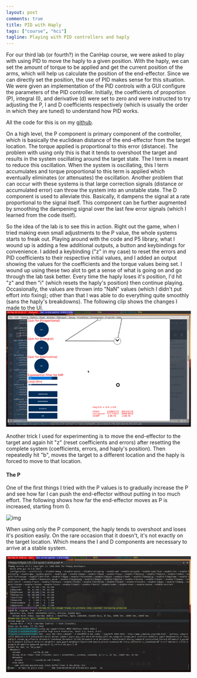 ```yaml
---
layout: post
comments: true
title: PID with Haply
tags: ["course", "hci"]
tagline: Playing with PID controllers and haply
---
```


For our third lab (or fourth?) in the CanHap course, we were asked to play with using PID to move the haply to a given position. With the haply, we can set the amount of torque to be applied and get the current position of the arms, which will help us calculate the position of the end-effector. Since we can directly set the position, the use of PID makes sense for this situation. We were given an implementation of the PID controls with a GUI configure the parameters of the PID controller. Initially, the coefficients of proportion (P), integral (I), and derivative (d) were set to zero and were instructed to try adjusting the P, I and D coefficients respectively (which is usually the order in which they are tuned) to understand how PID works.

All the code for this is on my [github](https://github.com/ahmed-shariff/CanHap501_Lab_4.git).

On a high level, the P component is primary component of the controller, which is basically the euclidean distance of the end-effector from the target location. The torque applied is proportional to this error (distance). The problem with using only this is that it tends to overshoot the target and results in the system oscillating around the target state. The I term is meant to reduce this oscillation. When the system is oscillating, this I term accumulates and torque proportional to this term is applied which eventually eliminates (or attenuates) the oscillation. Another problem that can occur with these systems is that large correction signals (distance or accumulated error) can throw the system into an unstable state. The D component is used to alleviate this. Basically, it dampens the signal at a rate proportional to the signal itself. This component can be further augmented by smoothing the dampening signal over the last few error signals (which I learned from the code itself).


So the idea of the lab is to see this in action. Right out the game, when I tried making even small adjustments to the P value, the whole systems starts to freak out. Playing around with the code and P5 library, what I wound up is adding a few additional outputs, a button and keybindings for convenience. I added a keybinding ("z" in my case) to reset the errors and PID coefficients to their respective initial values, and I added an output showing the values for the coefficients and the torque values being set. I wound up using these two alot to get a sense of what is going on and go through the lab task better. Every time the haply loses it's position, I'd hit "z" and then "i" (which resets the haply's position) then continue playing. Occasionally, the values are thrown into "NaN" values (which  I didn't put effort into fixing); other than that I was able to do everything quite smoothly (sans the haply's breakdowns). The following clip shows the changes I made to the UI.
![img](/public/assets/2021-02-26/01_visualize_value.gif)

Another trick I used for experimenting is to move the end-effector to the target and again hit "z" (reset coefficients and errors) after resetting the complete system (coefficients, errors, and haply's position). Then repeatedly hit "b", moves the target to a different location and the haply is forced to move to that location.

#### The P
One of the first things I tried with the P values is to gradually increase the P and see how far I can push the end-effector without putting in too much effort. The following shows how far the end-effector moves as P is increased, starting from 0.

![img](/public/assets/2021-02-26/02_p.gif)

When using only the P component, the haply tends to overshoot and loses it's position easily. On the rare occasion that it doesn't, it's not exactly on the target location. Which means the I and D components are necessary to arrive at a stable system.

![img](/public/assets/2021-02-26/04_p.gif)


